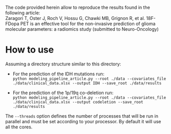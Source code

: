 The code provided herein allow to reproduce the results found in the following article:  
Zaragori T, Oster J, Roch V, Hossu G, Chawki MB, Grignon R, et al. 18F-FDopa PET is an effective tool for the non-invasive prediction of glioma molecular parameters: a radiomics study (submitted to Neuro-Oncology)

# How to use
Assuming a directory structure similar to this directory:
- For the prediction of the IDH mutations run:  
`python modeling_pipeline_article.py --root ./data --covariates_file ./data/clinical_data.xlsx --output IDH --save_root ./data/results`

- For the prediction of the 1p/19q co-deletion run:  
`python modeling_pipeline_article.py --root ./data --covariates_file ./data/clinical_data.xlsx --output codeletion --save_root ./data/results`

The `--threads` option defines the number of processes that will be run in parallel and must be set according to your processor. By default it will use all the cores.
